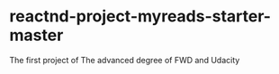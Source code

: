 # reactnd-project-myreads-starter-master
The first project of The advanced degree of FWD and Udacity

